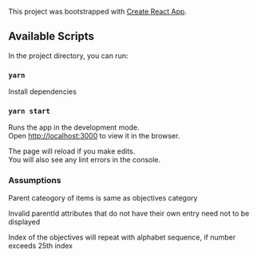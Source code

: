 This project was bootstrapped with [Create React App](https://github.com/facebook/create-react-app).

## Available Scripts

In the project directory, you can run:

### `yarn`

Install dependencies

### `yarn start`

Runs the app in the development mode.\
Open [http://localhost:3000](http://localhost:3000) to view it in the browser.

The page will reload if you make edits.\
You will also see any lint errors in the console.

### Assumptions

Parent cateogory of items is same as objectives category

Invalid parentId attributes that do not have their own entry need not to be displayed

Index of the objectives will repeat with alphabet sequence, if number exceeds 25th index
